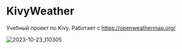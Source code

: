 # KivyWeather
Учебный проект по Kivy. Работает с https://openweathermap.org/

![2023-10-23_110305](https://github.com/Bezborodoff/KivyWeather/assets/2519724/e108071b-5bb5-407e-bb26-e9ef0eb7c499)
